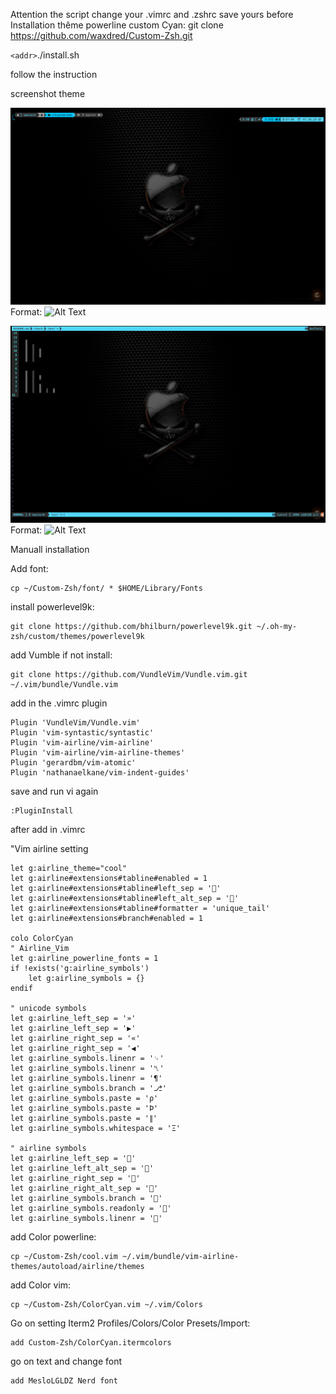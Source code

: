 
Attention the script change your .vimrc and .zshrc save yours before 
Installation thême powerline custom Cyan:
git clone https://github.com/waxdred/Custom-Zsh.git

`<addr>`./install.sh

follow the instruction

screenshot theme

![GitHub Logo](/logo/powerlineShell.png)
Format: ![Alt Text](url)

![GitHub Logo](/logo/powerlineVim.png)
Format: ![Alt Text](url)

Manuall installation

Add font:
```vim
cp ~/Custom-Zsh/font/ * $HOME/Library/Fonts
```

install powerlevel9k:
```vim
git clone https://github.com/bhilburn/powerlevel9k.git ~/.oh-my-zsh/custom/themes/powerlevel9k
```

add Vumble if not install:
```vim
git clone https://github.com/VundleVim/Vundle.vim.git ~/.vim/bundle/Vundle.vim
```

add in the .vimrc plugin
```vim
Plugin 'VundleVim/Vundle.vim'
Plugin 'vim-syntastic/syntastic'
Plugin 'vim-airline/vim-airline'
Plugin 'vim-airline/vim-airline-themes'
Plugin 'gerardbm/vim-atomic'
Plugin 'nathanaelkane/vim-indent-guides'
```

save and run vi again 
```vim
:PluginInstall
```

after add in .vimrc

"Vim airline setting
```vim
let g:airline_theme="cool"
let g:airline#extensions#tabline#enabled = 1
let g:airline#extensions#tabline#left_sep = ''
let g:airline#extensions#tabline#left_alt_sep = ''
let g:airline#extensions#tabline#formatter = 'unique_tail'
let g:airline#extensions#branch#enabled = 1

colo ColorCyan
" Airline_Vim
let g:airline_powerline_fonts = 1
if !exists('g:airline_symbols')
    let g:airline_symbols = {}
endif

" unicode symbols
let g:airline_left_sep = '»'
let g:airline_left_sep = '▶'
let g:airline_right_sep = '«'
let g:airline_right_sep = '◀'
let g:airline_symbols.linenr = '␊'
let g:airline_symbols.linenr = '␤'
let g:airline_symbols.linenr = '¶'
let g:airline_symbols.branch = '⎇'
let g:airline_symbols.paste = 'ρ'
let g:airline_symbols.paste = 'Þ'
let g:airline_symbols.paste = '∥'
let g:airline_symbols.whitespace = 'Ξ'

" airline symbols
let g:airline_left_sep = ''
let g:airline_left_alt_sep = ''
let g:airline_right_sep = ''
let g:airline_right_alt_sep = ''
let g:airline_symbols.branch = ''
let g:airline_symbols.readonly = ''
let g:airline_symbols.linenr = ''
```
add Color powerline:
```vim
cp ~/Custom-Zsh/cool.vim ~/.vim/bundle/vim-airline-themes/autoload/airline/themes
```
add Color vim:
```vim
cp ~/Custom-Zsh/ColorCyan.vim ~/.vim/Colors
```
Go on setting Iterm2 Profiles/Colors/Color Presets/Import:
```vim
add Custom-Zsh/ColorCyan.itermcolors
```
go on text and change font
```vim
add MesloLGLDZ Nerd font
```

